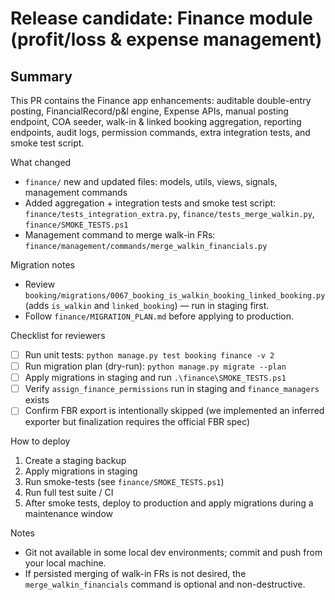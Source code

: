 # Release candidate: Finance module (profit/loss & expense management)

Summary
-------
This PR contains the Finance app enhancements: auditable double-entry posting, FinancialRecord/p&l engine, Expense APIs, manual posting endpoint, COA seeder, walk-in & linked booking aggregation, reporting endpoints, audit logs, permission commands, extra integration tests, and smoke test script.

What changed
- `finance/` new and updated files: models, utils, views, signals, management commands
- Added aggregation + integration tests and smoke test script: `finance/tests_integration_extra.py`, `finance/tests_merge_walkin.py`, `finance/SMOKE_TESTS.ps1`
- Management command to merge walk-in FRs: `finance/management/commands/merge_walkin_financials.py`

Migration notes
- Review `booking/migrations/0067_booking_is_walkin_booking_linked_booking.py` (adds `is_walkin` and `linked_booking`) — run in staging first.
- Follow `finance/MIGRATION_PLAN.md` before applying to production.

Checklist for reviewers
- [ ] Run unit tests: `python manage.py test booking finance -v 2`
- [ ] Run migration plan (dry-run): `python manage.py migrate --plan`
- [ ] Apply migrations in staging and run `.\finance\SMOKE_TESTS.ps1`
- [ ] Verify `assign_finance_permissions` run in staging and `finance_managers` exists
- [ ] Confirm FBR export is intentionally skipped (we implemented an inferred exporter but finalization requires the official FBR spec)

How to deploy
1. Create a staging backup
2. Apply migrations in staging
3. Run smoke-tests (see `finance/SMOKE_TESTS.ps1`)
4. Run full test suite / CI
5. After smoke tests, deploy to production and apply migrations during a maintenance window

Notes
- Git not available in some local dev environments; commit and push from your local machine.
- If persisted merging of walk-in FRs is not desired, the `merge_walkin_financials` command is optional and non-destructive.
